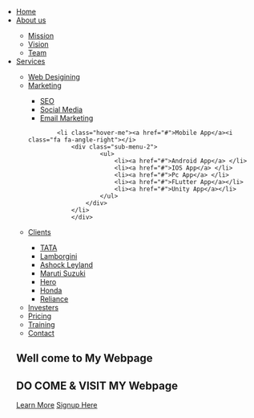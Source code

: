 <!docktype html>
<html>
<head>
	<title> Drop Down Menu	</title>
	<link rel="stylesheet" href="style.css">
	<link rel="stylesheet" href="https://stackpath.bootstrapcdn.com/font-awesome/4.7.0/css/font-awesome.min.css">
</head>


<body> 

<div class="menu-bar">
<ul>
<li class="active"><a href="#"><i class="fa fa-home"></i> Home</a> 
</li>
<li><a href="#"><i class="fa fa-user"></i>About us</a></i>
	<div class="sub-menu-1">
		<ul>
			<li><a href="#">Mission</a> </li>
			<li><a href="#">Vision</a> </li>
			<li><a href="#">Team</a> </li>
		</ul>
		</div>
	</li>
	
	
	
<li><a href="#"><i class="fa fa-clone"></i>Services</a>
	<div class="sub-menu-1">
			<ul>
			<li><a href="#">Web Desigining</a></li>
			<li class="hover-me"><a href="#">Marketing</a><i class="fa fa-angle-right"></i>
				<div class="sub-menu-2">
							<ul>
								<li><a href="#">SEO</a> </li>
								<li><a href="#">Social Media</a> </li>
								<li><a href="#">Email Marketing</a> </li>
							</ul>
						</div>
					</li>
			
			<li class="hover-me"><a href="#">Mobile App</a><i class="fa fa-angle-right"></i>
				<div class="sub-menu-2">
						<ul>
							<li><a href="#">Android App</a> </li>
							<li><a href="#">IOS App</a> </li>
							<li><a href="#">Pc App</a> </li>
							<li><a href="#">FLutter App</a></li>
							<li><a href="#">Unity App</a></li>
						</ul>
					</div>
				</li>
				</div>




	
<li><a href="#"><i class="fa fa-user"></i>Clients</a></i>
			<div class="sub-menu-1">
			<ul>
				<li><a href="#">TATA</a> </li>
				<li><a href="#">Lamborgini</a> </li>
				<li><a href="#">Ashock Leyland</a> </li>
				<li><a href="#">Maruti Suzuki</a> </li>
				<li><a href="#">Hero</a> </li>
				<li><a href="#">Honda</a> </li>
				<li><a href="#">Reliance</a> </li>
			</ul>
		</div>
	</li>

		
	


<li><a href="#"><i class="fa fa-angellist"></i>Investers</a> </li>
<li><a href="#"><i class="fa fa-inr"></i>Pricing<a/> </li>
<li><a href="#"><i class="fa fa-edit"></i>Training</a> </li>
<li><a href="#"><i class="fa fa-phone"></i>Contact</a> </li>
</ul>
</div>

<main>
	<section>
		<h2>Well come to My Webpage</h2>
		<h1>DO COME & VISIT MY Webpage<span class= "change-content">    </span>
		</h1>
		<a href=" " class="btnone"> Learn More</a>
		<a href="login.html" class="btntwo"> Signup Here</a>
	</section>
</main>


 </body>
</html>







